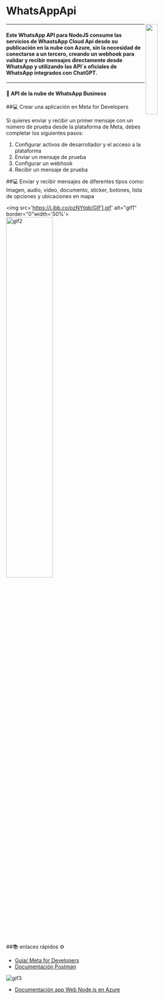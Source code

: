 # WhatsAppApi

<img align='right' src='https://i.ibb.co/m4B7qXY/f0240000-b107-11ea-8c2e-02755c9b1505.png' width='25%'> 

---

#### Este WhatsApp API para NodeJS consume las servicios de WhastsApp Cloud Api desde su publicación en la nube con Azure, sin la necesidad de conectarse a un tercero, creando un webhook para validar y recibir mensajes directamente desde WhatsApp y utilizando las API´s oficiales de WhatsApp integrados con ChatGPT.

---

#### 🌱 API de la nube de WhatsApp Business



##💻 Crear una aplicación en Meta for Developers

<p>Si quieres enviar y recibir un primer mensaje con un número de prueba desde la plataforma de Meta, debes completar los siguientes pasos:</p>
<ol>
    <li>Configurar activos de desarrollador y el acceso a la plataforma</li>
    <li>Enviar un mensaje de prueba</li>
    <li>Configurar un webhook</li>
    <li>Recibir un mensaje de prueba</li>
</ol>

##💻 Enviar y recibir mensajes de diferentes tipos como: Imagen, audio, video, documento, sticker, botones, lista de opciones y ubicaciones en mapa

<img src='https://i.ibb.co/pzNYtqb/GIF1.gif' alt="gif1" border="0"width='50%'> 
<img src="https://i.ibb.co/7SkFDS4/gif2.gif" alt="gif2" border="0" width='50%'>

##📚 enlaces rápidos ⚙

* [Guia/ Meta for Developers](https://developers.facebook.com/apps/) 
* [Documentación Postman](https://docs.wwebjs.dev/)

<img src="https://i.ibb.co/SXVcfBG/gif3.gif" alt="gif3" border="0">

* [Documentación app Web Node.js en Azure](https://learn.microsoft.com/en-us/azure/app-service/quickstart-nodejs?tabs=windows&pivots=development-environment-vscode)

